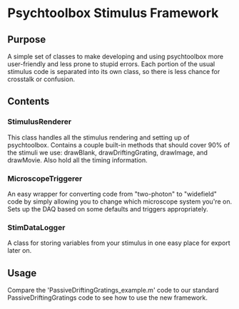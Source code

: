 # Psychtoolbox Stimulus Framework
## Purpose
A simple set of classes to make developing and using psychtoolbox more user-friendly and less prone to stupid errors. Each portion of the usual stimulus code is separated into its own class, so there is less chance for crosstalk or confusion.

## Contents
### StimulusRenderer
This class handles all the stimulus rendering and setting up of psychtoolbox. Contains a couple built-in methods that should cover 90% of the stimuli we use: drawBlank, drawDriftingGrating, drawImage, and drawMovie. Also hold all the timing information.

### MicroscopeTriggerer
An easy wrapper for converting code from "two-photon" to "widefield" code by simply allowing you to change which microscope system you're on. Sets up the DAQ based on some defaults and triggers appropriately.

### StimDataLogger
A class for storing variables from your stimulus in one easy place for export later on. 

## Usage
Compare the 'PassiveDriftingGratings_example.m' code to our standard PassiveDriftingGratings code to see how to use the new framework.
